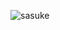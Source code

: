 
![sasuke](https://user-images.githubusercontent.com/99507476/231577501-83a37791-dc1e-4d55-84df-df01aeb23947.gif)
